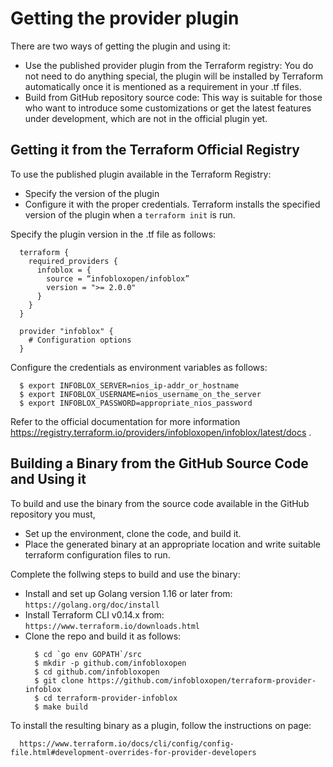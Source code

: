 
# Getting the provider plugin
There are two ways of getting the plugin and using it:

* Use the published provider plugin from the Terraform registry: You do not need to do anything special, the plugin will be installed by Terraform automatically once it is mentioned as a requirement in your .tf files.
* Build from GitHub repository source code: This way is suitable for those who want to introduce some customizations or get the latest features under development, which are not in the official plugin yet.

## Getting it from the Terraform Official Registry
To use the published plugin available in the Terraform Registry:
  * Specify the version of the plugin
  * Configure it with the proper credentials.
Terraform installs the specified version of the plugin when a `terraform init` is run.

Specify the plugin version in the .tf file as follows:
  ```
    terraform {
      required_providers {
        infoblox = {
          source = “infobloxopen/infoblox”
          version = ">= 2.0.0"
        }
      }
    }

    provider "infoblox" {
      # Configuration options
    }
  ```

Configure the credentials as environment variables as follows:
  ```
    $ export INFOBLOX_SERVER=nios_ip-addr_or_hostname
    $ export INFOBLOX_USERNAME=nios_username_on_the_server
    $ export INFOBLOX_PASSWORD=appropriate_nios_password
  ```

Refer to the official documentation for more information https://registry.terraform.io/providers/infobloxopen/infoblox/latest/docs .

## Building a Binary from the GitHub Source Code and Using it
To build and use the binary from the source code available in the GitHub repository you must, 
- Set up the environment, clone the code, and build it.
- Place the generated binary at an appropriate location and write suitable terraform configuration files to run. 

Complete the follwing steps to build and use the binary:
* Install and set up Golang  version 1.16 or later from:
  `https://golang.org/doc/install`
* Install Terraform CLI v0.14.x from:  
  `https://www.terraform.io/downloads.html`
* Clone the repo and build it as follows:
  ```
    $ cd `go env GOPATH`/src
    $ mkdir -p github.com/infobloxopen
    $ cd github.com/infobloxopen
    $ git clone https://github.com/infobloxopen/terraform-provider-infoblox
    $ cd terraform-provider-infoblox
    $ make build
  ```  

To install the resulting binary as a plugin, follow the instructions on page:
  ```
    https://www.terraform.io/docs/cli/config/config-file.html#development-overrides-for-provider-developers
  ```
